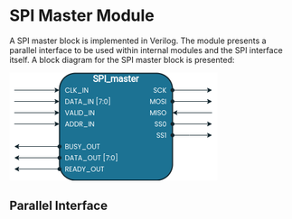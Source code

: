 # SPI Master Module

A SPI master block is implemented in Verilog. The module presents a parallel interface to be used within internal modules and the SPI interface itself. A block diagram for the SPI master block is presented:

![SPI master block diagram](img/SPI_master.png)

## Parallel Interface



